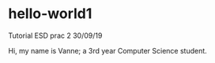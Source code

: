 # hello-world1
Tutorial ESD prac 2 30/09/19

Hi, my name is Vanne; a 3rd year Computer Science student.
